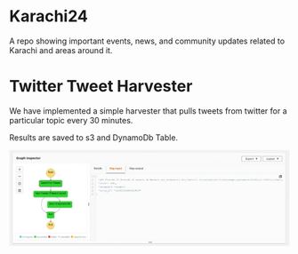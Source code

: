# Karachi24
A repo showing important events, news, and community updates related to Karachi and areas around it.

# Twitter Tweet Harvester
We have implemented a simple harvester that pulls tweets from twitter for a particular topic every 30 minutes. 

Results are saved to s3 and DynamoDb Table. 

![K24 Tweet Harvester](https://github.com/samas-it-services/karachi24/blob/4063841681efba26865211e707b3f40460698bbe/backend/K24DataHarvester/assets/images/k24_basic_workflow.jpg)
